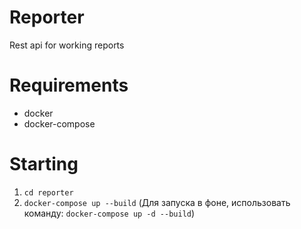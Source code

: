 # Reporter
Rest api for working reports

# Requirements

- docker
- docker-compose

# Starting

1) ```cd reporter```
2) ```docker-compose up --build``` (Для запуска в фоне, использовать команду: ```docker-compose up -d --build```)
